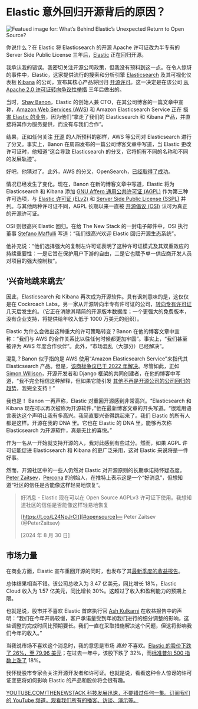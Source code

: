 # Elastic 意外回归开源背后的原因？

![Featued image for: What’s Behind Elastic’s Unexpected Return to Open Source?](https://cdn.thenewstack.io/media/2024/09/936b67b8-https-thenewstack.io-whats-behind-elastics-unexpected-return-to-open-source-1024x576.jpg)

你说什么？在 Elastic 将 Elasticsearch 的开源 Apache 许可证改为半专有的 Server Side Public License 三年后，[Elastic](https://www.elastic.co/) 正在回归开源。

我承认我的错误。我密切关注开源公司政策，但我没有预料到这一点。在令人惊讶的事件中，Elastic，这家提供流行的搜索和分析引擎 [Elasticsearch](https://www.elastic.co/elasticsearch) 及其可视化仪表板 [Kibana](https://www.elastic.co/kibana) 的公司，宣布其核心产品将回归 [开源许可](https://ir.elastic.co/news/news-details/2024/Elastic-Announces-Open-Source-License-for-Elasticsearch-and-Kibana-Source-Code/default.aspx)。这一决定是在该公司 [从 Apache 2.0 许可证转向争议性举措](https://www.zdnet.com/article/elastic-changes-open-source-license-to-monetize-cloud-service-use/) 三年后做出的。

当时，[Shay Banon](https://www.linkedin.com/in/kimchy/)，Elastic 的创始人兼 CTO，在其公司博客的一篇文章中宣称，[Amazon Web Services (AWS)](https://aws.amazon.com/?utm_content=inline+mention) 和 Amazon Elasticsearch Service 正在 [损害 Elastic 的业务](https://www.elastic.co/blog/why-license-change-aws)，因为他们“拿走了我们的 Elasticsearch 和 Kibana 产品，并直接将其作为服务提供，而没有与我们合作”。

结果，正如任何关注 [开源](https://thenewstack.io/open-source/) 的人所预料的那样，AWS 等公司对 Elasticsearch 进行了分叉。事实上，Banon 在周四发布的一篇公司博客文章中写道，当 Elastic 更改许可证时，他知道“这会导致 Elasticsearch 的分叉，它将拥有不同的名称和不同的发展轨迹”。

好吧，他猜对了。此外，AWS 的分叉，OpenSearch，[已经取得了成功](https://www.infoworld.com/article/2338432/somehow-opensearch-has-succeeded.html)。

情况已经发生了变化。现在，Banon 在新的博客文章中写道，Elastic 将为 Elasticsearch 和 Kibana 添加 [GNU Affero 通用公共许可证 (AGPL)](https://www.gnu.org/licenses/agpl-3.0.en.html) 作为第三种许可选项，与 [Elastic 许可证 (ELv2)](https://www.elastic.co/licensing/elastic-license) 和 [Server Side Public License (SSPL)](https://www.mongodb.com/legal/licensing/server-side-public-license) 并列。与其他两种许可证不同，AGPL 长期以来一直被 [开源倡议 (OSI)](https://opensource.org/) 认可为真正的开源许可证。

OSI 则很高兴 Elastic 回归。在给 The New Stack 的一封电子邮件中，OSI 执行董事 [Stefano Maffulli](https://www.linkedin.com/in/maffulli/) 写道：“我们很高兴欢迎 Elastic 回归开源生态系统”。

他补充说：“他们选择强大的复制左许可证表明了这种许可证模式及其双重效应的持续重要性：一是它旨在保护用户下游的自由，二是它也赋予单一供应商开发人员对项目的强大控制权”。

## ‘兴奋地跳来跳去’
因此，Elasticsearch 和 Kibana 再次成为开源软件。具有讽刺意味的是，这仅仅是在 Cockroach Labs，另一家从开源转向半专有许可证的公司，[转向专有许可证](https://thenewstack.io/cockroach-rescinds-open-core-for-a-free-enterprise-version/) 几天后发生的。（它正在消除其精简的开源版本数据库；一个更强大的免费版本，没有企业支持，将提供给年收入低于 1000 万美元的组织）。

Elastic 为什么会做出这种重大的许可策略转变？Banon 在他的博客文章中宣称：“我们与 AWS 的合作关系比以往任何时候都更加牢固”。事实上，“我们甚至被评为 AWS 年度合作伙伴”。此外，“市场混乱（大部分）已经解决”。

混乱？Banon 似乎指的是 AWS 使用“Amazon Elasticsearch Service”来指代其 Elasticsearch 产品。但是，[该商标争议已于 2022 年解决](https://www.elastic.co/blog/elastic-and-amazon-reach-agreement-on-trademark-infringement-lawsuit)。尽管如此，正如 [Simon Willison](https://thenewstack.io/pyconus-simon-willison-on-hacking-llms-for-fun-and-profit/)，开源开发者和 Django 框架的共同创建者，在他的博客中写道，“我不完全相信这种解释，但如果它能引发 [其他不再是开源公司的公司回归的趋势](https://simonwillison.net/2024/Aug/29/elasticsearch-is-open-source-again/)，我完全支持！”

我也是！
Banon 一再声称，Elastic 对重回开源感到非常高兴。“Elasticsearch 和 Kibana 现在可以再次被称为开源软件，”他在最新博客文章的开头写道。“很难用语言表达这个声明让我有多高兴。我简直要兴奋得跳起来了。我们 Elastic 的所有人都是这样。开源在我的 DNA 里。它也在 Elastic 的 DNA 里。能够再次称 Elasticsearch 为开源软件，真是无比的喜悦。”

作为一名从一开始就支持开源的人，我对此感到有些过分。然而，如果 AGPL 许可证能促进 Elasticsearch 和 Kibana 的更广泛采用，这对 Elastic 来说将是一件好事。

然而，开源社区中的一些人仍然对 Elastic 对开源原则的长期承诺持怀疑态度。[Peter Zaitsev](https://thenewstack.io/author/peter-zaitsev/)，[Percona](https://www.percona.com/?utm_content=inline+mention) 的创始人，在推特上表示这是一个“好消息”，但想知道“社区的信任是否能像这样轻易地恢复”。

> 好消息 - Elastic 现在可以在 Open Source AGPLv3 许可证下使用。我想知道社区的信任是否能像这样轻易地恢复
>
> [https://t.co/L24NpJrClt][#opensource]— Peter Zaitsev (@PeterZaitsev)
>
> [2024 年 8 月 30 日]

## 市场力量

在商业方面，Elastic 宣布重回开源的同时，也发布了其[最新季度的收益报告](https://www.businesswire.com/news/home/20240828810610/en/Elastic-Reports-First-Quarter-Fiscal-2025-Financial-Results)。

总体结果相当不错。该公司总收入为 3.47 亿美元，同比增长 18%，Elastic Cloud 收入为 1.57 亿美元，同比增长 30%。这超过了收入和盈利能力的预期上限。

也就是说，股市并不喜欢 Elastic 首席执行官 [Ash Kulkarni](https://www.linkedin.com/in/kulkarniashutosh/) 在收益报告中的声明：“我们在今年开局较慢，客户承诺量受到年初我们进行的细分调整的影响，这些调整的完成时间比预期要长。我们一直在采取措施解决这个问题，但这将影响我们今年的收入。”

当我说市场不喜欢这个消息时，我的意思是市场 *真的* 不喜欢。[Elastic 的股价下跌了 26%，至 79.96 美元](https://www.barrons.com/articles/elastics-stock-earnings-3de2fb5a)；在过去一年中，该股下跌了 32%，而[标准普尔 500 指数上涨了](https://www.barrons.com/market-data/indexes/spx?mod=article_chiclet) 18%。

我怀疑股市专家会关注开源开发者和许可证。也就是说，看看这种令人惊讶的许可证变更将如何影响 Elastic 的产品和股价将会很有趣。

[
YOUTUBE.COM/THENEWSTACK
科技发展迅速，不要错过任何一集。订阅我们的 YouTube
频道，观看我们所有的播客、访谈、演示等。
](https://youtube.com/thenewstack?sub_confirmation=1)
